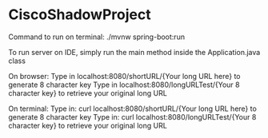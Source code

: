 # CiscoShadowProject

Command to run on terminal: ./mvnw spring-boot:run

To run server on IDE, simply run the main method inside the Application.java class

On browser: 
Type in localhost:8080/shortURL/{Your long URL here} to generate 8 character key
Type in localhost:8080/longURLTest/{Your 8 character key} to retrieve your original long URL

On terminal: 
Type in: curl localhost:8080/shortURL/{Your long URL here} to generate 8 character key
Type in: curl localhost:8080/longURLTest/{Your 8 character key} to retrieve your original long URL
